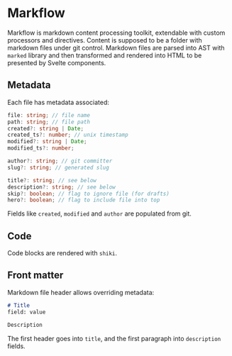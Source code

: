# Markflow

Markflow is markdown content processing toolkit, extendable with custom processors and directives.
Content is supposed to be a folder with markdown files under git control. Markdown files are parsed
into AST with `marked` library and then transformed and rendered into HTML to be presented
by Svelte components.

## Metadata

Each file has metadata associated:

```ts
file: string; // file name
path: string; // file path
created?: string | Date;
created_ts?: number; // unix timestamp
modified?: string | Date;
modified_ts?: number;

author?: string; // git committer
slug?: string; // generated slug

title?: string; // see below
description?: string; // see below
skip?: boolean; // flag to ignore file (for drafts)
hero?: boolean; // flag to include file into top
```

Fields like `created`, `modified` and `author` are populated from git.

## Code

Code blocks are rendered with `shiki`.

## Front matter

Markdown file header allows overriding metadata:

```md
# Title
field: value

Description
```

The first header goes into `title`, and the first paragraph into `description` fields.